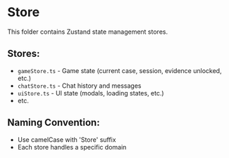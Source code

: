 # Store

This folder contains Zustand state management stores.

## Stores:
- `gameStore.ts` - Game state (current case, session, evidence unlocked, etc.)
- `chatStore.ts` - Chat history and messages
- `uiStore.ts` - UI state (modals, loading states, etc.)
- etc.

## Naming Convention:
- Use camelCase with 'Store' suffix
- Each store handles a specific domain
